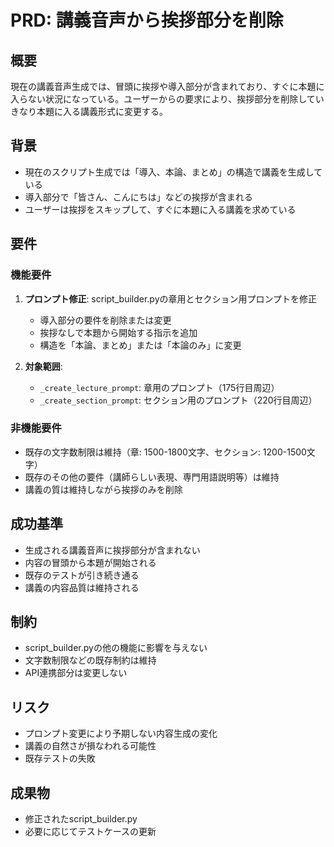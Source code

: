 # PRD: 講義音声から挨拶部分を削除

## 概要
現在の講義音声生成では、冒頭に挨拶や導入部分が含まれており、すぐに本題に入らない状況になっている。ユーザーからの要求により、挨拶部分を削除していきなり本題に入る講義形式に変更する。

## 背景
- 現在のスクリプト生成では「導入、本論、まとめ」の構造で講義を生成している
- 導入部分で「皆さん、こんにちは」などの挨拶が含まれる
- ユーザーは挨拶をスキップして、すぐに本題に入る講義を求めている

## 要件

### 機能要件
1. **プロンプト修正**: script_builder.pyの章用とセクション用プロンプトを修正
   - 導入部分の要件を削除または変更
   - 挨拶なしで本題から開始する指示を追加
   - 構造を「本論、まとめ」または「本論のみ」に変更

2. **対象範囲**:
   - `_create_lecture_prompt`: 章用のプロンプト（175行目周辺）
   - `_create_section_prompt`: セクション用のプロンプト（220行目周辺）

### 非機能要件
- 既存の文字数制限は維持（章: 1500-1800文字、セクション: 1200-1500文字）
- 既存のその他の要件（講師らしい表現、専門用語説明等）は維持
- 講義の質は維持しながら挨拶のみを削除

## 成功基準
- 生成される講義音声に挨拶部分が含まれない
- 内容の冒頭から本題が開始される
- 既存のテストが引き続き通る
- 講義の内容品質は維持される

## 制約
- script_builder.pyの他の機能に影響を与えない
- 文字数制限などの既存制約は維持
- API連携部分は変更しない

## リスク
- プロンプト変更により予期しない内容生成の変化
- 講義の自然さが損なわれる可能性
- 既存テストの失敗

## 成果物
- 修正されたscript_builder.py
- 必要に応じてテストケースの更新